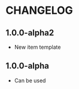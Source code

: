 CHANGELOG
==============

1.0.0-alpha2
-----------------
  * New item template

1.0.0-alpha
-----------------
  * Can be used

